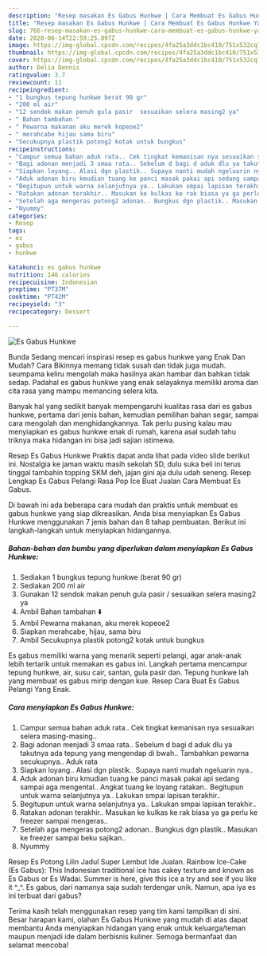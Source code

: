 ```yaml
---
description: "Resep masakan Es Gabus Hunkwe | Cara Membuat Es Gabus Hunkwe Yang Enak dan Simpel"
title: "Resep masakan Es Gabus Hunkwe | Cara Membuat Es Gabus Hunkwe Yang Enak dan Simpel"
slug: 766-resep-masakan-es-gabus-hunkwe-cara-membuat-es-gabus-hunkwe-yang-enak-dan-simpel
date: 2020-06-14T22:59:25.897Z
image: https://img-global.cpcdn.com/recipes/4fa25a3ddc1bc410/751x532cq70/es-gabus-hunkwe-foto-resep-utama.jpg
thumbnail: https://img-global.cpcdn.com/recipes/4fa25a3ddc1bc410/751x532cq70/es-gabus-hunkwe-foto-resep-utama.jpg
cover: https://img-global.cpcdn.com/recipes/4fa25a3ddc1bc410/751x532cq70/es-gabus-hunkwe-foto-resep-utama.jpg
author: Delia Dennis
ratingvalue: 3.7
reviewcount: 11
recipeingredient:
- "1 bungkus tepung hunkwe berat 90 gr"
- "200 ml air"
- "12 sendok makan penuh gula pasir  sesuaikan selera masing2 ya"
- " Bahan tambahan "
- " Pewarna makanan aku merek kopeoe2"
- " merahcabe hijau sama biru"
- "Secukupnya plastik potong2 kotak untuk bungkus"
recipeinstructions:
- "Campur semua bahan aduk rata.. Cek tingkat kemanisan nya sesuaikan selera masing-masing.."
- "Bagi adonan menjadi 3 smaa rata.. Sebelum d bagi d aduk dlu ya takutnya ada tepung yang mengendap di bwah.. Tambahkan pewarna secukupnya.. Aduk rata"
- "Siapkan loyang.. Alasi dgn plastik.. Supaya nanti mudah ngeluarin nya.."
- "Aduk adonan biru kmudian tuang ke panci masak pakai api sedang sampai aga mengental.. Angkat tuang ke loyang ratakan.. Begitupun untuk warna selanjutnya ya.. Lakukan smpai lapisan terakhir.."
- "Begitupun untuk warna selanjutnya ya.. Lakukan smpai lapisan terakhir.."
- "Ratakan adonan terakhir.. Masukan ke kulkas ke rak biasa ya ga perlu ke freezer sampai mengeras.."
- "Setelah aga mengeras potong2 adonan.. Bungkus dgn plastik.. Masukan ke freezer sampai beku sajikan.."
- "Nyummy"
categories:
- Resep
tags:
- es
- gabus
- hunkwe

katakunci: es gabus hunkwe 
nutrition: 146 calories
recipecuisine: Indonesian
preptime: "PT37M"
cooktime: "PT42M"
recipeyield: "3"
recipecategory: Dessert

---
```



![Es Gabus Hunkwe](https://img-global.cpcdn.com/recipes/4fa25a3ddc1bc410/751x532cq70/es-gabus-hunkwe-foto-resep-utama.jpg)

Bunda Sedang mencari inspirasi resep es gabus hunkwe yang Enak Dan Mudah? Cara Bikinnya memang tidak susah dan tidak juga mudah. seumpama keliru mengolah maka hasilnya akan hambar dan bahkan tidak sedap. Padahal es gabus hunkwe yang enak selayaknya memiliki aroma dan cita rasa yang mampu memancing selera kita.

Banyak hal yang sedikit banyak mempengaruhi kualitas rasa dari es gabus hunkwe, pertama dari jenis bahan, kemudian pemilihan bahan segar, sampai cara mengolah dan menghidangkannya. Tak perlu pusing kalau mau menyiapkan es gabus hunkwe enak di rumah, karena asal sudah tahu triknya maka hidangan ini bisa jadi sajian istimewa.

Resep Es Gabus Hunkwe Praktis dapat anda lihat pada video slide berikut ini. Nostalgia ke jaman waktu masih sekolah SD, dulu suka beli ini terus tinggal tambahin topping SKM deh, jajan gini aja dulu udah seneng. Resep Lengkap Es Gabus Pelangi Rasa Pop Ice Buat Jualan Cara Membuat Es Gabus.


Di bawah ini ada beberapa cara mudah dan praktis untuk membuat es gabus hunkwe yang siap dikreasikan. Anda bisa menyiapkan Es Gabus Hunkwe menggunakan 7 jenis bahan dan 8 tahap pembuatan. Berikut ini langkah-langkah untuk menyiapkan hidangannya.

<!--inarticleads1-->

##### Bahan-bahan dan bumbu yang diperlukan dalam menyiapkan Es Gabus Hunkwe:

1. Sediakan 1 bungkus tepung hunkwe (berat 90 gr)
1. Sediakan 200 ml air
1. Gunakan 12 sendok makan penuh gula pasir / sesuaikan selera masing2 ya
1. Ambil  Bahan tambahan ⬇️
1. Ambil  Pewarna makanan, aku merek kopeoe2
1. Siapkan  merahcabe, hijau, sama biru
1. Ambil Secukupnya plastik potong2 kotak untuk bungkus


Es gabus memiliki warna yang menarik seperti pelangi, agar anak-anak lebih tertarik untuk memakan es gabus ini. Langkah pertama mencampur tepung hunkwe, air, susu cair, santan, gula pasir dan. Tepung hunkwe lah yang membuat es gabus mirip dengan kue. Resep Cara Buat Es Gabus Pelangi Yang Enak. 

<!--inarticleads2-->

##### Cara menyiapkan Es Gabus Hunkwe:

1. Campur semua bahan aduk rata.. Cek tingkat kemanisan nya sesuaikan selera masing-masing..
1. Bagi adonan menjadi 3 smaa rata.. Sebelum d bagi d aduk dlu ya takutnya ada tepung yang mengendap di bwah.. Tambahkan pewarna secukupnya.. Aduk rata
1. Siapkan loyang.. Alasi dgn plastik.. Supaya nanti mudah ngeluarin nya..
1. Aduk adonan biru kmudian tuang ke panci masak pakai api sedang sampai aga mengental.. Angkat tuang ke loyang ratakan.. Begitupun untuk warna selanjutnya ya.. Lakukan smpai lapisan terakhir..
1. Begitupun untuk warna selanjutnya ya.. Lakukan smpai lapisan terakhir..
1. Ratakan adonan terakhir.. Masukan ke kulkas ke rak biasa ya ga perlu ke freezer sampai mengeras..
1. Setelah aga mengeras potong2 adonan.. Bungkus dgn plastik.. Masukan ke freezer sampai beku sajikan..
1. Nyummy


Resep Es Potong Lilin Jadul Super Lembut Ide Jualan. Rainbow Ice-Cake (Es Gabus): This Indonesian traditional ice has cakey texture and known as Es Gabus or Es Wadai. Summer is here, give this ice a try and see if you like it ^_^. Es gabus, dari namanya saja sudah terdengar unik. Namun, apa iya es ini terbuat dari gabus? 

Terima kasih telah menggunakan resep yang tim kami tampilkan di sini. Besar harapan kami, olahan Es Gabus Hunkwe yang mudah di atas dapat membantu Anda menyiapkan hidangan yang enak untuk keluarga/teman maupun menjadi ide dalam berbisnis kuliner. Semoga bermanfaat dan selamat mencoba!
